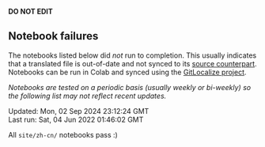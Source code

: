 __DO NOT EDIT__

## Notebook failures

The notebooks listed below did *not* run to completion. This usually indicates
that a translated file is out-of-date and not synced to its
[source counterpart](../en-snapshot/). Notebooks can be run in Colab and synced
using the [GitLocalize project](https://gitlocalize.com/tensorflow/docs-l10n).

*Notebooks are tested on a periodic basis (usually weekly or bi-weekly) so the
following list may not reflect recent updates.*

Updated: Mon, 02 Sep 2024 23:12:24 GMT<br/>
Last run: Sat, 04 Jun 2022 01:46:02 GMT

All <code>site/zh-cn/</code> notebooks pass :)

